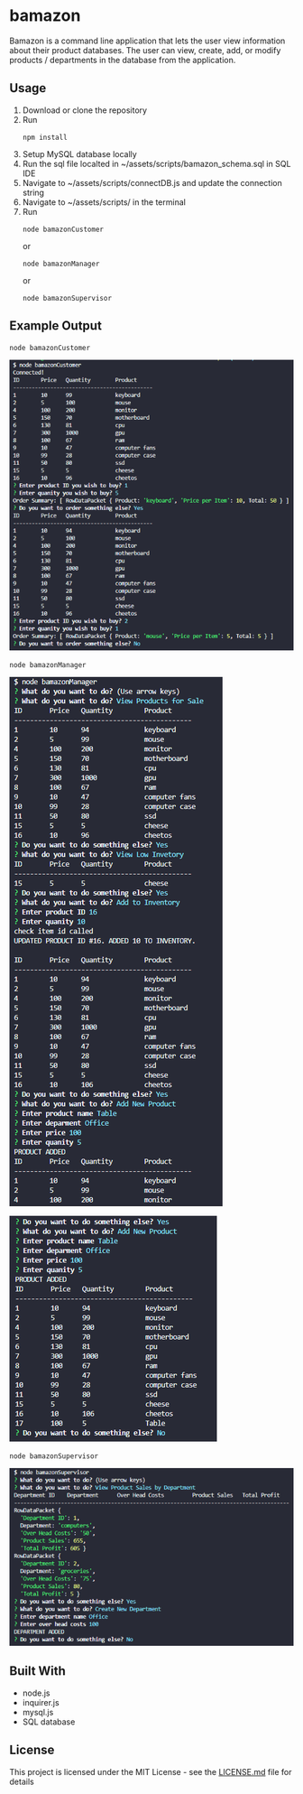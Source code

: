 # bamazon

Bamazon is a command line application that lets the user view information about their product databases. The user can view, create, add, or modify products / departments in the database from the application.

## Usage

1. Download or clone the repository
2. Run
   ```
   npm install
   ```
3. Setup MySQL database locally
4. Run the sql file localted in ~/assets/scripts/bamazon_schema.sql in SQL IDE
5. Navigate to ~/assets/scripts/connectDB.js and update the connection string
6. Navigate to ~/assets/scripts/ in the terminal
7. Run
   ```
   node bamazonCustomer
   ```
   or
   ```
   node bamazonManager
   ```
   or
   ```
   node bamazonSupervisor
   ```

## Example Output

```
node bamazonCustomer
```

![bamazonCustomer](assets/images/bamazonCustomer.png?raw=true 'bamazonCustomer')

```
node bamazonManager
```

![bamazonManager1](assets/images/bamazonManager1.png?raw=true 'bamazonManager1')

![bamazonManager2](assets/images/bamazonManager2.png?raw=true 'bamazonManager2')

```
node bamazonSupervisor
```

![bamazonSupervisor](assets/images/bamazonSupervisor.png?raw=true 'bamazonSupervisor')

## Built With

- node.js
- inquirer.js
- mysql.js
- SQL database

## License

This project is licensed under the MIT License - see the [LICENSE.md](https://github.com/doanja/Recipe-Sluts/blob/master/LICENSE) file for details
